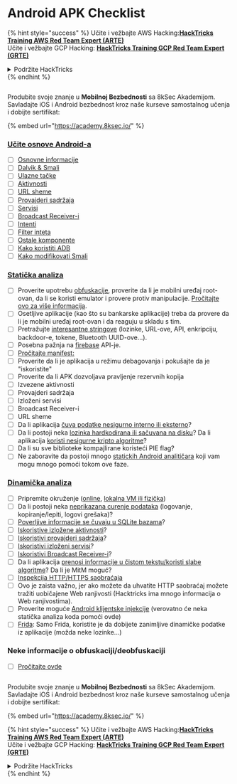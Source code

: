 # Android APK Checklist

{% hint style="success" %}
Učite i vežbajte AWS Hacking:<img src="/.gitbook/assets/arte.png" alt="" data-size="line">[**HackTricks Training AWS Red Team Expert (ARTE)**](https://training.hacktricks.xyz/courses/arte)<img src="/.gitbook/assets/arte.png" alt="" data-size="line">\
Učite i vežbajte GCP Hacking: <img src="/.gitbook/assets/grte.png" alt="" data-size="line">[**HackTricks Training GCP Red Team Expert (GRTE)**<img src="/.gitbook/assets/grte.png" alt="" data-size="line">](https://training.hacktricks.xyz/courses/grte)

<details>

<summary>Podržite HackTricks</summary>

* Proverite [**planove pretplate**](https://github.com/sponsors/carlospolop)!
* **Pridružite se** 💬 [**Discord grupi**](https://discord.gg/hRep4RUj7f) ili [**telegram grupi**](https://t.me/peass) ili **pratite** nas na **Twitteru** 🐦 [**@hacktricks\_live**](https://twitter.com/hacktricks\_live)**.**
* **Podelite hakerske trikove slanjem PR-ova na** [**HackTricks**](https://github.com/carlospolop/hacktricks) i [**HackTricks Cloud**](https://github.com/carlospolop/hacktricks-cloud) github repozitorijume.

</details>
{% endhint %}

<figure><img src="/.gitbook/assets/image (2).png" alt=""><figcaption></figcaption></figure>

Produbite svoje znanje u **Mobilnoj Bezbednosti** sa 8kSec Akademijom. Savladajte iOS i Android bezbednost kroz naše kurseve samostalnog učenja i dobijte sertifikat:

{% embed url="https://academy.8ksec.io/" %}

### [Učite osnove Android-a](android-app-pentesting/#2-android-application-fundamentals)

* [ ] [Osnovne informacije](android-app-pentesting/#fundamentals-review)
* [ ] [Dalvik & Smali](android-app-pentesting/#dalvik--smali)
* [ ] [Ulazne tačke](android-app-pentesting/#application-entry-points)
* [ ] [Aktivnosti](android-app-pentesting/#launcher-activity)
* [ ] [URL sheme](android-app-pentesting/#url-schemes)
* [ ] [Provajderi sadržaja](android-app-pentesting/#services)
* [ ] [Servisi](android-app-pentesting/#services-1)
* [ ] [Broadcast Receiver-i](android-app-pentesting/#broadcast-receivers)
* [ ] [Intenti](android-app-pentesting/#intents)
* [ ] [Filter inteta](android-app-pentesting/#intent-filter)
* [ ] [Ostale komponente](android-app-pentesting/#other-app-components)
* [ ] [Kako koristiti ADB](android-app-pentesting/#adb-android-debug-bridge)
* [ ] [Kako modifikovati Smali](android-app-pentesting/#smali)

### [Statička analiza](android-app-pentesting/#static-analysis)

* [ ] Proverite upotrebu [obfuskacije](android-checklist.md#some-obfuscation-deobfuscation-information), proverite da li je mobilni uređaj root-ovan, da li se koristi emulator i provere protiv manipulacije. [Pročitajte ovo za više informacija](android-app-pentesting/#other-checks).
* [ ] Osetljive aplikacije (kao što su bankarske aplikacije) treba da provere da li je mobilni uređaj root-ovan i da reaguju u skladu s tim.
* [ ] Pretražujte [interesantne stringove](android-app-pentesting/#looking-for-interesting-info) (lozinke, URL-ove, API, enkripciju, backdoor-e, tokene, Bluetooth UUID-ove...).
* [ ] Posebna pažnja na [firebase](android-app-pentesting/#firebase) API-je.
* [ ] [Pročitajte manifest:](android-app-pentesting/#basic-understanding-of-the-application-manifest-xml)
* [ ] Proverite da li je aplikacija u režimu debagovanja i pokušajte da je "iskoristite"
* [ ] Proverite da li APK dozvoljava pravljenje rezervnih kopija
* [ ] Izvezene aktivnosti
* [ ] Provajderi sadržaja
* [ ] Izloženi servisi
* [ ] Broadcast Receiver-i
* [ ] URL sheme
* [ ] Da li aplikacija [čuva podatke nesigurno interno ili eksterno](android-app-pentesting/#insecure-data-storage)?
* [ ] Da li postoji neka [lozinka hardkodirana ili sačuvana na disku](android-app-pentesting/#poorkeymanagementprocesses)? Da li aplikacija [koristi nesigurne kripto algoritme](android-app-pentesting/#useofinsecureandordeprecatedalgorithms)?
* [ ] Da li su sve biblioteke kompajlirane koristeći PIE flag?
* [ ] Ne zaboravite da postoji mnogo [statickih Android analitičara](android-app-pentesting/#automatic-analysis) koji vam mogu mnogo pomoći tokom ove faze.

### [Dinamička analiza](android-app-pentesting/#dynamic-analysis)

* [ ] Pripremite okruženje ([online](android-app-pentesting/#online-dynamic-analysis), [lokalna VM ili fizička](android-app-pentesting/#local-dynamic-analysis))
* [ ] Da li postoji neka [neprikazana curenje podataka](android-app-pentesting/#unintended-data-leakage) (logovanje, kopiranje/lepiti, logovi grešaka)?
* [ ] [Poverljive informacije se čuvaju u SQLite bazama](android-app-pentesting/#sqlite-dbs)?
* [ ] [Iskoristive izložene aktivnosti](android-app-pentesting/#exploiting-exported-activities-authorisation-bypass)?
* [ ] [Iskoristivi provajderi sadržaja](android-app-pentesting/#exploiting-content-providers-accessing-and-manipulating-sensitive-information)?
* [ ] [Iskoristivi izloženi servisi](android-app-pentesting/#exploiting-services)?
* [ ] [Iskoristivi Broadcast Receiver-i](android-app-pentesting/#exploiting-broadcast-receivers)?
* [ ] Da li aplikacija [prenosi informacije u čistom tekstu/koristi slabe algoritme](android-app-pentesting/#insufficient-transport-layer-protection)? Da li je MitM moguć?
* [ ] [Inspekcija HTTP/HTTPS saobraćaja](android-app-pentesting/#inspecting-http-traffic)
* [ ] Ovo je zaista važno, jer ako možete da uhvatite HTTP saobraćaj možete tražiti uobičajene Web ranjivosti (Hacktricks ima mnogo informacija o Web ranjivostima).
* [ ] Proverite moguće [Android klijentske injekcije](android-app-pentesting/#android-client-side-injections-and-others) (verovatno će neka statička analiza koda pomoći ovde)
* [ ] [Frida](android-app-pentesting/#frida): Samo Frida, koristite je da dobijete zanimljive dinamičke podatke iz aplikacije (možda neke lozinke...)

### Neke informacije o obfuskaciji/deobfuskaciji

* [ ] [Pročitajte ovde](android-app-pentesting/#obfuscating-deobfuscating-code)

<figure><img src="/.gitbook/assets/image (2).png" alt=""><figcaption></figcaption></figure>

Produbite svoje znanje u **Mobilnoj Bezbednosti** sa 8kSec Akademijom. Savladajte iOS i Android bezbednost kroz naše kurseve samostalnog učenja i dobijte sertifikat:

{% embed url="https://academy.8ksec.io/" %}

{% hint style="success" %}
Učite i vežbajte AWS Hacking:<img src="/.gitbook/assets/arte.png" alt="" data-size="line">[**HackTricks Training AWS Red Team Expert (ARTE)**](https://training.hacktricks.xyz/courses/arte)<img src="/.gitbook/assets/arte.png" alt="" data-size="line">\
Učite i vežbajte GCP Hacking: <img src="/.gitbook/assets/grte.png" alt="" data-size="line">[**HackTricks Training GCP Red Team Expert (GRTE)**<img src="/.gitbook/assets/grte.png" alt="" data-size="line">](https://training.hacktricks.xyz/courses/grte)

<details>

<summary>Podržite HackTricks</summary>

* Proverite [**planove pretplate**](https://github.com/sponsors/carlospolop)!
* **Pridružite se** 💬 [**Discord grupi**](https://discord.gg/hRep4RUj7f) ili [**telegram grupi**](https://t.me/peass) ili **pratite** nas na **Twitteru** 🐦 [**@hacktricks\_live**](https://twitter.com/hacktricks\_live)**.**
* **Podelite hakerske trikove slanjem PR-ova na** [**HackTricks**](https://github.com/carlospolop/hacktricks) i [**HackTricks Cloud**](https://github.com/carlospolop/hacktricks-cloud) github repozitorijume.

</details>
{% endhint %}
